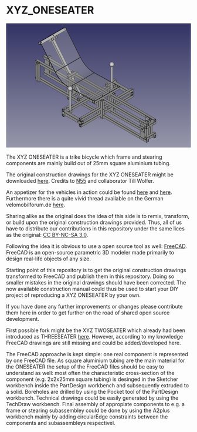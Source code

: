 # XYZ_ONESEATER

![](https://github.com/FreeCutter/XYZ_ONESEATER/blob/master/OneSeater_Assembley.png)

The XYZ ONESEATER is a trike bicycle which frame and stearing components are mainly build out of 25mm square aluminium tubing. 

The original construction drawings for the XYZ ONESEATER might be downloaded [here](http://www.n55.dk/MANUALS/SPACEFRAMEVEHICLES/spaceframevehicles.html).
Credits to [N55](http://www.n55.dk) and collaborator Till Wolfer.

An appetizer for the vehicles in action could be found [here](http://www.youtube.com/watch?v=CPaBOMBIfKA) and [here](https://youtu.be/3dgY7bEmk1Q). Furthermore there is a quite vivid thread available on the German velomobilforum.de [here](https://www.velomobilforum.de/forum/index.php?threads/eigenbau-xyz-spaceframe-vehicle.33109/).

Sharing alike as the original does the idea of this side is to remix, transform, or build upon the original construction drawings provided. Thus, all of us have to distribute our contributions in this repository under the same lices as the original: [CC BY-NC-SA 3.0](https://creativecommons.org/licenses/by-nc-sa/3.0/).

Following the idea it is obvious to use a open source tool as well: [FreeCAD](https://www.freecadweb.org).
FreeCAD is an open-source parametric 3D modeler made primarily to design real-life objects of any size.

Starting point of this repository is to get the original construction drawings transformed to FreeCAD and publish them in this repository. Doing so smaller mistakes in the original drawings should have been corrected. The now available construction manual could thus be used to start your DIY project of reproducing a XYZ ONESEATER by your own.

If you have done any further improvements or changes please contribute them here in order to get further on the road of shared open source development.

First possible fork might be the XYZ TWOSEATER which already had been introduced as THREESEATER [here](https://www.dropbox.com/s/jynk9lwfgj25o40/dreisitzer.avi). However, according to my knowledge FreeCAD drawings are still missing and could be added/developed here.

The FreeCAD approache is kept simple: one real component is represented by one FreeCAD file. As square aluminium tubing are the main material for the ONESEATER the setup of the FreeCAD files should be easy to understand as well: most often the characteristic cross-section of the component (e.g. 2x2x25mm square tubing) is desinged in the Sketcher workbench inside the PartDesign workbench and subsequently extruded to a solid. Boreholes are drilled by using the Pocket tool of the PartDesign workbench. Technical drawings could be easily generated by using the TechDraw workbench. Final assembly of appropiate components to e.g. a frame or stearing subassembley could be done by using the A2plus workbench mainly by adding circularEdge constraints between the components and subassembleys respectivel. 
